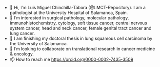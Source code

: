 - 👋 Hi, I’m Luis Miguel Chinchilla-Tábora (@LMCT-Repository). I am a pathologist at the University Hospital of Salamanca, Spain. 
- 👀 I’m interested in surgical pathology, molecular pathology, immunohistochemistry, cytology, soft tissue cancer, central nervous system cancer, head and neck cancer, female genital tract cancer and lung cancer. 
- 🌱 I am finishing my doctoral thesis in lung squamous cell carcinoma by the University of Salamanca. 
- 💞️ I’m looking to collaborate on translational research in cancer medicine & oncology.
- 📫 How to reach me https://orcid.org/0000-0002-7435-3509

<!---
LMCT-Repository/LMCT-Repository is a ✨ special ✨ repository because its `README.md` (this file) appears on your GitHub profile.
You can click the Preview link to take a look at your changes.
--->
